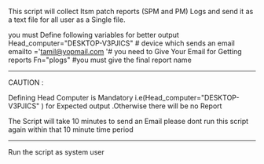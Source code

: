 This script will collect Itsm patch reports (SPM and PM) Logs and send it as a text file for all user as a Single file.

you must Define following variables for better output
Head_computer="DESKTOP-V3PJICS"  # device which sends an email
emailto ='tamil@yopmail.com                  '# you need to Give Your Email for Getting reports
Fn="plogs" #you must give the final report name

*****************************************************************************************************************************************************

CAUTION :

Defining Head Computer is Mandatory i.e(Head_computer="DESKTOP-V3PJICS" )   for Expected output .Otherwise there will be no Report

The Script will take 10 minutes to send an Email please dont run this script again within that 10 minute time period

*****************************************************************************************************************************************************

 

Run the script as system user 
